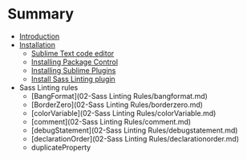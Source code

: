 # Summary

* [Introduction](README.md)
* [Installation](installation.md)
   * [Sublime Text code editor](01-Installation/00-sublime-text.md)
   * [Installing Package Control](01-Installation/01-package-control.md)
   * [Installing Sublime Plugins](01-Installation/02-sublime-plugins.md)
   * [Install Sass Linting plugin](01-Installation/04-sass-linting-plugin.md)
* Sass Linting rules
   * [BangFormat](02-Sass Linting Rules/bangformat.md)
   * [BorderZero](02-Sass Linting Rules/borderzero.md)
   * [colorVariable](02-Sass Linting Rules/colorVariable.md)
   * [comment](02-Sass Linting Rules/comment.md)
   * [debugStatement](02-Sass Linting Rules/debugstatement.md)
   * [declarationOrder](02-Sass Linting Rules/declarationorder.md)
   * duplicateProperty

